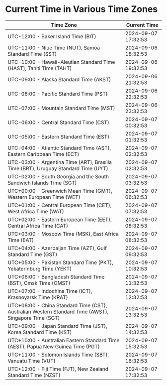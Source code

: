 # Current Time in Various Time Zones

| Time Zone | Current Time |
|-----------|--------------|
| UTC-12:00 - Baker Island Time (BIT) | 2024-09-07 17:32:53 |
| UTC-11:00 - Niue Time (NUT), Samoa Standard Time (SST) | 2024-09-06 18:32:53 |
| UTC-10:00 - Hawaii-Aleutian Standard Time (HAST), Tahiti Time (TAHT) | 2024-09-06 19:32:53 |
| UTC-09:00 - Alaska Standard Time (AKST) | 2024-09-06 21:32:53 |
| UTC-08:00 - Pacific Standard Time (PST) | 2024-09-06 22:32:53 |
| UTC-07:00 - Mountain Standard Time (MST) | 2024-09-06 23:32:53 |
| UTC-06:00 - Central Standard Time (CST) | 2024-09-07 00:32:53 |
| UTC-05:00 - Eastern Standard Time (EST) | 2024-09-07 01:32:53 |
| UTC-04:00 - Atlantic Standard Time (AST), Eastern Caribbean Time (ECT) | 2024-09-07 02:32:53 |
| UTC-03:00 - Argentina Time (ART), Brasília Time (BRT), Uruguay Standard Time (UYT) | 2024-09-07 02:32:53 |
| UTC-02:00 - South Georgia and the South Sandwich Islands Time (SGT) | 2024-09-07 03:32:53 |
| UTC±00:00 - Greenwich Mean Time (GMT), Western European Time (WET) | 2024-09-07 06:32:53 |
| UTC+01:00 - Central European Time (CET), West Africa Time (WAT) | 2024-09-07 07:32:53 |
| UTC+02:00 - Eastern European Time (EET), Central Africa Time (CAT) | 2024-09-07 08:32:53 |
| UTC+03:00 - Moscow Time (MSK), East Africa Time (EAT) | 2024-09-07 08:32:53 |
| UTC+04:00 - Azerbaijan Time (AZT), Gulf Standard Time (GST) | 2024-09-07 09:32:53 |
| UTC+05:00 - Pakistan Standard Time (PKT), Yekaterinburg Time (YEKT) | 2024-09-07 10:32:53 |
| UTC+06:00 - Bangladesh Standard Time (BST), Omsk Time (OMST) | 2024-09-07 11:32:53 |
| UTC+07:00 - Indochina Time (ICT), Krasnoyarsk Time (KRAT) | 2024-09-07 12:32:53 |
| UTC+08:00 - China Standard Time (CST), Australian Western Standard Time (AWST), Singapore Time (SGT) | 2024-09-07 13:32:53 |
| UTC+09:00 - Japan Standard Time (JST), Korea Standard Time (KST) | 2024-09-07 14:32:53 |
| UTC+10:00 - Australian Eastern Standard Time (AEST), Papua New Guinea Time (PGT) | 2024-09-07 15:32:53 |
| UTC+11:00 - Solomon Islands Time (SBT), Vanuatu Time (VUT) | 2024-09-07 16:32:53 |
| UTC+12:00 - Fiji Time (FJT), New Zealand Standard Time (NZST) | 2024-09-07 17:32:53 |
